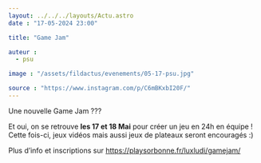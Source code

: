 ```yaml
---
layout: ../../../layouts/Actu.astro
date : "17-05-2024 23:00"

title: "Game Jam"

auteur :
  - psu

image : "/assets/fildactus/evenements/05-17-psu.jpg"

source : "https://www.instagram.com/p/C6mBKxbI20F/"
---
```


Une nouvelle Game Jam ???

Et oui, on se retrouve __les 17 et 18 Mai__ pour créer un jeu en 24h en équipe !  
Cette fois-ci, jeux vidéos mais aussi jeux de plateaux seront encouragés :)

Plus d’info et inscriptions sur https://playsorbonne.fr/luxludi/gamejam/